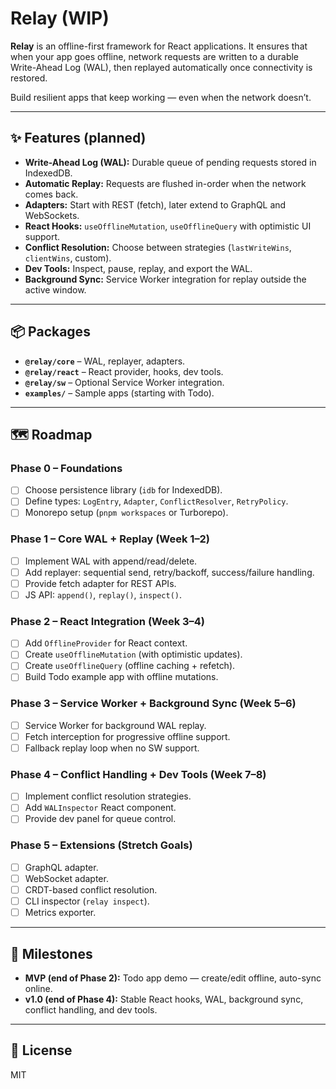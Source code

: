 # Relay (WIP)

**Relay** is an offline-first framework for React applications.
It ensures that when your app goes offline, network requests are written to a durable Write-Ahead Log (WAL), then replayed automatically once connectivity is restored.

Build resilient apps that keep working — even when the network doesn’t.

---

## ✨ Features (planned)

* **Write-Ahead Log (WAL):** Durable queue of pending requests stored in IndexedDB.
* **Automatic Replay:** Requests are flushed in-order when the network comes back.
* **Adapters:** Start with REST (fetch), later extend to GraphQL and WebSockets.
* **React Hooks:** `useOfflineMutation`, `useOfflineQuery` with optimistic UI support.
* **Conflict Resolution:** Choose between strategies (`lastWriteWins`, `clientWins`, custom).
* **Dev Tools:** Inspect, pause, replay, and export the WAL.
* **Background Sync:** Service Worker integration for replay outside the active window.

---

## 📦 Packages

* **`@relay/core`** – WAL, replayer, adapters.
* **`@relay/react`** – React provider, hooks, dev tools.
* **`@relay/sw`** – Optional Service Worker integration.
* **`examples/`** – Sample apps (starting with Todo).

---

## 🗺 Roadmap

### Phase 0 – Foundations

* [ ] Choose persistence library (`idb` for IndexedDB).
* [ ] Define types: `LogEntry`, `Adapter`, `ConflictResolver`, `RetryPolicy`.
* [ ] Monorepo setup (`pnpm workspaces` or Turborepo).

### Phase 1 – Core WAL + Replay (Week 1–2)

* [ ] Implement WAL with append/read/delete.
* [ ] Add replayer: sequential send, retry/backoff, success/failure handling.
* [ ] Provide fetch adapter for REST APIs.
* [ ] JS API: `append()`, `replay()`, `inspect()`.

### Phase 2 – React Integration (Week 3–4)

* [ ] Add `OfflineProvider` for React context.
* [ ] Create `useOfflineMutation` (with optimistic updates).
* [ ] Create `useOfflineQuery` (offline caching + refetch).
* [ ] Build Todo example app with offline mutations.

### Phase 3 – Service Worker + Background Sync (Week 5–6)

* [ ] Service Worker for background WAL replay.
* [ ] Fetch interception for progressive offline support.
* [ ] Fallback replay loop when no SW support.

### Phase 4 – Conflict Handling + Dev Tools (Week 7–8)

* [ ] Implement conflict resolution strategies.
* [ ] Add `WALInspector` React component.
* [ ] Provide dev panel for queue control.

### Phase 5 – Extensions (Stretch Goals)

* [ ] GraphQL adapter.
* [ ] WebSocket adapter.
* [ ] CRDT-based conflict resolution.
* [ ] CLI inspector (`relay inspect`).
* [ ] Metrics exporter.

---

## 🚀 Milestones

* **MVP (end of Phase 2):** Todo app demo — create/edit offline, auto-sync online.
* **v1.0 (end of Phase 4):** Stable React hooks, WAL, background sync, conflict handling, and dev tools.

---

## 📖 License

MIT
